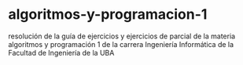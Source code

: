 # algoritmos-y-programacion-1
resolución de la guía de ejercicios y ejercicios de parcial de la materia algoritmos y programación 1 de la carrera Ingeniería Informática de la Facultad de Ingeniería de la UBA
